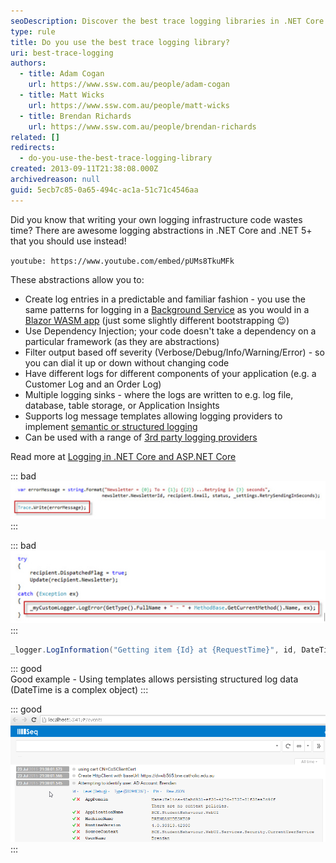 ```yaml
---
seoDescription: Discover the best trace logging libraries in .NET Core and .NET 5+ to enhance your logging infrastructure with built-in abstractions.
type: rule
title: Do you use the best trace logging library?
uri: best-trace-logging
authors:
  - title: Adam Cogan
    url: https://www.ssw.com.au/people/adam-cogan
  - title: Matt Wicks
    url: https://www.ssw.com.au/people/matt-wicks
  - title: Brendan Richards
    url: https://www.ssw.com.au/people/brendan-richards
related: []
redirects:
  - do-you-use-the-best-trace-logging-library
created: 2013-09-11T21:38:08.000Z
archivedreason: null
guid: 5ecb7c85-0a65-494c-ac1a-51c71c4546aa
---
```


Did you know that writing your own logging infrastructure code wastes time? There are awesome logging abstractions in .NET Core and .NET 5+ that you should use instead!

<!--endintro-->

`youtube: https://www.youtube.com/embed/pUMs8TkuMFk`

These abstractions allow you to:

* Create log entries in a predictable and familiar fashion - you use the same patterns for logging in a [Background Service](https://docs.microsoft.com/en-us/dotnet/core/extensions/logging?tabs=command-line) as you would in a [Blazor WASM app](https://docs.microsoft.com/en-us/aspnet/core/blazor/fundamentals/logging?view=aspnetcore-5.0&pivots=webassembly) (just some slightly different bootstrapping 😉)
* Use Dependency Injection; your code doesn't take a dependency on a particular framework (as they are abstractions)
* Filter output based off severity (Verbose/Debug/Info/Warning/Error) - so you can dial it up or down without changing code
* Have different logs for different components of your application (e.g. a Customer Log and an Order Log)
* Multiple logging sinks - where the logs are written to e.g. log file, database, table storage, or Application Insights
* Supports log message templates allowing logging providers to implement [semantic or structured logging](https://github.com/NLog/NLog/wiki/How-to-use-structured-logging)
* Can be used with a range of [3rd party logging providers](https://docs.microsoft.com/en-us/aspnet/core/fundamentals/logging/#third-party-logging-providers-1)

Read more at [Logging in .NET Core and ASP.NET Core](https://docs.microsoft.com/en-us/aspnet/core/fundamentals/logging)

::: bad  
![Figure: Bad example - Using Debug or Trace for logging, or writing hard coded mechanisms for logging does not allow you to configure logging at runtime](trace-logging-bad.jpg)  
:::

::: bad  
![Figure: Bad example - Roll your own logging components lack functionality, and have not been tested as thoroughly for quality or performance as log4net](trace-logging-bad-2.jpg)
:::

```csharp
_logger.LogInformation("Getting item {Id} at {RequestTime}", id, DateTime.Now);
```

::: good  
Good example - Using templates allows persisting structured log data (DateTime is a complex object)
:::

::: good
![Figure: Good example - Seq provides a powerful UI for searching and viewing your structured logs](seq2.png)  
:::
